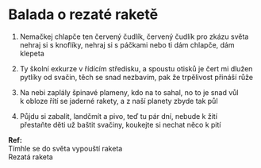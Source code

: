 
# Balada o rezaté raketě

1. Nemačkej chlapče ten  červený čudlík, červený čudlík pro zkázu světa  
nehraj si s knoflíky, nehraj si s páčkami nebo ti dám chlapče, dám klepeta

2. Ty školní exkurze v řídícím středisku, a spoustu otisků  je čert mi dlužen  
pytlíky od svačin, těch se snad nezbavím, pak že trpělivost přináší růže

3. Na nebi zaplály špinavé plameny, kdo na to sahal, no to je snad vůl  
k obloze řítí se jaderné rakety, a z naší planety zbyde tak půl

4. Půjdu si zabalit, landčmít a pivo, teď tu pár dní, nebude k žití  
přestaňte děti už baštit svačiny, koukejte si nechat něco k pití

**Ref:**  
Tímhle se do světa vypouští  raketa  
Rezatá raketa
